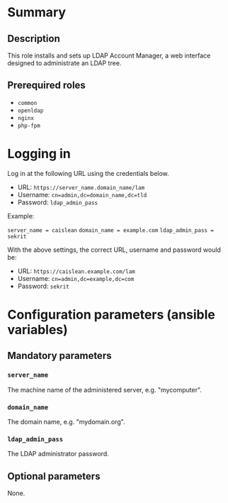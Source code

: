 # Summary

## Description

This role installs and sets up LDAP Account Manager, a web interface designed
to administrate an LDAP tree.

## Prerequired roles

- `common`
- `openldap`
- `nginx`
- `php-fpm`

# Logging in

Log in at the following URL using the credentials below.

- URL: `https://server_name.domain_name/lam`
- Username: `cn=admin,dc=domain_name,dc=tld`
- Password: `ldap_admin_pass`

Example:

`server_name = caislean`
`domain_name = example.com`
`ldap_admin_pass = sekrit`

With the above settings, the correct URL, username and password would be:

- URL: `https://caislean.example.com/lam`
- Username: `cn=admin,dc=example,dc=com`
- Password: `sekrit`

# Configuration parameters (ansible variables)

## Mandatory parameters

### `server_name`

The machine name of the administered server, e.g. "mycomputer".

### `domain_name`

The domain name, e.g. "mydomain.org".

### `ldap_admin_pass`

The LDAP administrator password.

## Optional parameters

None.
